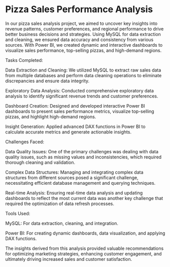 # Pizza Sales Performance Analysis
In our pizza sales analysis project, we aimed to uncover key insights into revenue patterns, customer preferences, and regional performance to drive better business decisions and strategies. Using MySQL for data extraction and cleaning, we ensured data accuracy and consistency from various sources. With Power BI, we created dynamic and interactive dashboards to visualize sales performance, top-selling pizzas, and high-demand regions.

Tasks Completed:

Data Extraction and Cleaning: We utilized MySQL to extract raw sales data from multiple databases and perform data cleaning operations to eliminate discrepancies and ensure data integrity.

Exploratory Data Analysis: Conducted comprehensive exploratory data analysis to identify significant revenue trends and customer preferences.

Dashboard Creation: Designed and developed interactive Power BI dashboards to present sales performance metrics, visualize top-selling pizzas, and highlight high-demand regions.

Insight Generation: Applied advanced DAX functions in Power BI to calculate accurate metrics and generate actionable insights.

Challenges Faced:

Data Quality Issues: One of the primary challenges was dealing with data quality issues, such as missing values and inconsistencies, which required thorough cleaning and validation.

Complex Data Structures: Managing and integrating complex data structures from different sources posed a significant challenge, necessitating efficient database management and querying techniques.

Real-time Analysis: Ensuring real-time data analysis and updating dashboards to reflect the most current data was another key challenge that required the optimization of data refresh processes.

Tools Used:

MySQL: For data extraction, cleaning, and integration.

Power BI: For creating dynamic dashboards, data visualization, and applying DAX functions.

The insights derived from this analysis provided valuable recommendations for optimizing marketing strategies, enhancing customer engagement, and ultimately driving increased sales and customer satisfaction.
